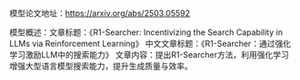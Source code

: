 模型论文地址：https://arxiv.org/abs/2503.05592

模型概述：文章标题：《R1-Searcher: Incentivizing the Search Capability in LLMs via Reinforcement Learning》
中文文章标题：《R1-Searcher：通过强化学习激励LLM中的搜索能力》
文章内容：提出R1-Searcher方法，利用强化学习增强大型语言模型搜索能力，提升生成质量与效率。
